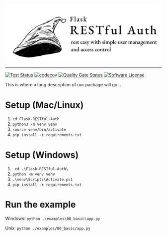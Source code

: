 <p align="center"><img src="docs/img/Flask_RESTful_Auth_full_logo.JPG" width="600px"/></p>

--------------------------------------------------------------------------------

[![Test Status](https://github.com/mcqueen256/Flask-RESTful-Auth/actions/workflows/pytest.yml/badge.svg)](https://github.com/mcqueen256/Flask-RESTful-Auth/actions)
[![codecov](https://codecov.io/gh/mcqueen256/Flask-RESTful-Auth/branch/main/graph/badge.svg?token=JIUXYF1HTT)](https://codecov.io/gh/mcqueen256/Flask-RESTful-Auth)
[![Quality Gate Status](https://sonarcloud.io/api/project_badges/measure?project=mcqueen256_Flask-RESTful-Auth&metric=alert_status)](https://sonarcloud.io/dashboard?id=mcqueen256_Flask-RESTful-Auth)
[![Software License](https://img.shields.io/badge/license-MIT-brightgreen.svg)](LICENSE)

This is where a long description of our package will go...

# Setup (Mac/Linux)

1. `cd Flask-RESTful-Auth`
2. `python3 -m venv venv`
3. `source venv/bin/activate`
4. `pip install -r requirements.txt`

# Setup (Windows)

1. ` cd .\Flask-RESTful-Auth\`
2. `python -m venv venv`
3. `.\venv\Scripts\Activate.ps1`
4. `pip install -r requirements.txt`

# Run the example

Windows: `python .\examples\00_basic\app.py`

Unix: `python ./examples/00_basic/app.py`